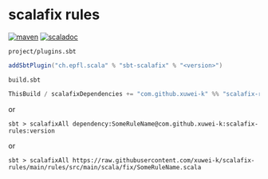# scalafix rules

[![maven](https://img.shields.io/maven-central/v/com.github.xuwei-k/scalafix-rules_2.13)](https://search.maven.org/artifact/com.github.xuwei-k/scalafix-rules_2.13)
[![scaladoc](https://javadoc.io/badge2/com.github.xuwei-k/scalafix-rules_2.13/javadoc.svg)](https://javadoc.io/doc/com.github.xuwei-k/scalafix-rules_2.13/latest/fix/index.html)



`project/plugins.sbt`

```scala
addSbtPlugin("ch.epfl.scala" % "sbt-scalafix" % "<version>")
```

`build.sbt`

```scala
ThisBuild / scalafixDependencies += "com.github.xuwei-k" %% "scalafix-rules" % "<version>"
```

or

```
sbt > scalafixAll dependency:SomeRuleName@com.github.xuwei-k:scalafix-rules:version
```

or

```
sbt > scalafixAll https://raw.githubusercontent.com/xuwei-k/scalafix-rules/main/rules/src/main/scala/fix/SomeRuleName.scala
```

